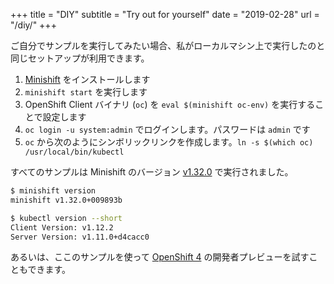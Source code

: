 +++
title = "DIY"
subtitle = "Try out for yourself"
date = "2019-02-28"
url = "/diy/"
+++

ご自分でサンプルを実行してみたい場合、私がローカルマシン上で実行したのと同じセットアップが利用できます。

1. [Minishift](https://docs.okd.io/latest/minishift/getting-started/installing.html) をインストールします
1. `minishift start` を実行します
1. OpenShift Client バイナリ (`oc`) を `eval $(minishift oc-env)` を実行することで設定します
1. `oc login -u system:admin` でログインします。パスワードは `admin` です
1. `oc` から次のようにシンボリックリンクを作成します。`ln -s $(which oc) /usr/local/bin/kubectl`

すべてのサンプルは Minishift のバージョン [v1.32.0](https://github.com/minishift/minishift/releases/tag/v1.32.0) で実行されました。

```bash
$ minishift version
minishift v1.32.0+009893b

$ kubectl version --short
Client Version: v1.12.2
Server Version: v1.11.0+d4cacc0
```

あるいは、ここのサンプルを使って [OpenShift 4](https://try.openshift.com/) の開発者プレビューを試すこともできます。
